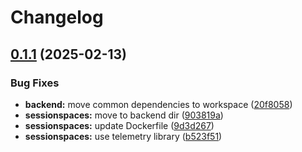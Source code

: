 # Changelog

## [0.1.1](https://github.com/daurer/test-workflows/compare/sessionspaces-v0.1.0...sessionspaces@v0.1.1) (2025-02-13)


### Bug Fixes

* **backend:** move common dependencies to workspace ([20f8058](https://github.com/daurer/test-workflows/commit/20f8058d311c12a7f4582f2833f5944a697bb1a5))
* **sessionspaces:** move to backend dir ([903819a](https://github.com/daurer/test-workflows/commit/903819ad185a543a681d6238accd70f0682b6827))
* **sessionspaces:** update Dockerfile ([9d3d267](https://github.com/daurer/test-workflows/commit/9d3d267d5f3faf884ea6db5a112fcacb480f8833))
* **sessionspaces:** use telemetry library ([b523f51](https://github.com/daurer/test-workflows/commit/b523f5175212720ec8ed46ab43fe66cb9b6da55f))
